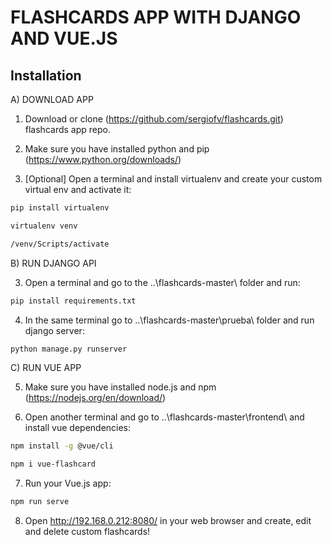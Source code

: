 # FLASHCARDS APP WITH DJANGO AND VUE.JS

## Installation


A) DOWNLOAD APP

1. Download or clone (https://github.com/sergiofv/flashcards.git) flashcards app repo.

2. Make sure you have installed python and pip (https://www.python.org/downloads/)

3. [Optional] Open a terminal and install virtualenv and create your custom virtual env and activate it:

```bash
pip install virtualenv

virtualenv venv

/venv/Scripts/activate
```

B) RUN DJANGO API

3. Open a terminal and go to the ..\flashcards-master\ folder and run:

```bash
pip install requirements.txt
```

4. In the same terminal go to ..\flashcards-master\prueba\ folder and run django server:

```bash
python manage.py runserver
```

C) RUN VUE APP 

5. Make sure you have installed node.js and npm (https://nodejs.org/en/download/)

6. Open another terminal and go to ..\flashcards-master\frontend\ and install vue dependencies:

```bash
npm install -g @vue/cli

npm i vue-flashcard
```

7. Run your Vue.js app:

```bash
npm run serve
```

8. Open http://192.168.0.212:8080/ in your web browser and create, edit and delete custom flashcards!

